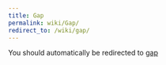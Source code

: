 ```yaml
---
title: Gap
permalink: wiki/Gap/
redirect_to: /wiki/gap/
---
```


You should automatically be redirected to [gap](/wiki/gap/)
